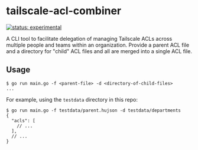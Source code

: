 # tailscale-acl-combiner

[![status: experimental](https://img.shields.io/badge/status-experimental-blue)](https://tailscale.com/kb/1167/release-stages/#experimental)

A CLI tool to facilitate delegation of managing Tailscale ACLs across multiple people and teams within an organization. Provide a parent ACL file and a directory for "child" ACL files and all are merged into a single ACL file.

## Usage

```shell
$ go run main.go -f <parent-file> -d <directory-of-child-files>
...
```

For example, using the `testdata` directory in this repo:

```shell
$ go run main.go -f testdata/parent.hujson -d testdata/departments
{
  "acls": [
    // ...
  ],
  // ...
}
```
